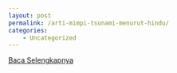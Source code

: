 ```yaml
---
layout: post
permalink: /arti-mimpi-tsunami-menurut-hindu/
categories:
    - Uncategorized
---
```


[Baca Selengkapnya](/04)